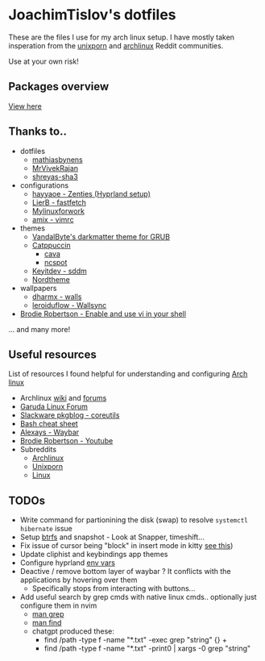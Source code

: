 # JoachimTislov's dotfiles

These are the files I use for my arch linux setup. I have mostly taken insperation from the [unixporn](https://reddit.com/r/unixporn/) and [archlinux](https://reddit.com/r/archlinux/) Reddit communities.

Use at your own risk!

## Packages overview 

[View here](./packages-description.md)

## Thanks to..

- dotfiles
    - [mathiasbynens](https://github.com/mathiasbynens/dotfiles)
    - [MrVivekRajan](https://github.com/MrVivekRajan/Hypr-Dots)
    - [shreyas-sha3](https://github.com/shreyas-sha3/niri-dotsd)
- configurations
    - [hayyaoe - Zenties (Hyprland setup)](https://github.com/hayyaoe/zenities)
    - [LierB - fastfetch](https://github.com/LierB/fastfetch)
    - [Mylinuxforwork](https://github.com/mylinuxforwork)
    - [amix - vimrc](https://github.com/amix/vimrc)
- themes
    - [VandalByte's darkmatter theme for GRUB](https://github.com/VandalByte/darkmatter-grub2-theme)
    - [Catppuccin](https://github.com/catppuccin)
        - [cava](https://github.com/catppuccin/cava)
        - [ncspot](https://github.com/catppuccin/ncspot)
    - [Keyitdev - sddm](https://github.com/Keyitdev/sddm-astronaut-theme)
    - [Nordtheme](https://nordtheme.com/)
- wallpapers
    - [dharmx - walls](https://github.com/dharmx/walls)
    - [leroiduflow - Wallsync](https://github.com/leroiduflow/WallSync)
- [Brodie Robertson - Enable and use vi in your shell](https://youtube.com/watch?v=hIJh-KlQ7io)

... and many more!

## Useful resources

List of resources I found helpful for understanding and configuring [Arch linux](https://archlinux.org/)

- Archlinux [wiki](https://wiki.archlinux.org/title/Main_page) and [forums](https://bbs.archlinux.org/)
- [Garuda Linux Forum](https://forum.garudalinux.org/)
- [Slackware pkgblog - coreutils](https://ratfactor.com/slackware/pkgblog/coreutils)
- [Bash cheat sheet](https://github.com/RehanSaeed/Bash-Cheat-Sheet)
- [Alexays - Waybar](https://github.com/Alexays/Waybar)
- [Brodie Robertson - Youtube](https://youtube.com/@BrodieRobertson)
- Subreddits
    - [Archlinux](https://reddit.com/r/archlinux/)
    - [Unixporn](https://reddit.com/r/unixporn/)
    - [Linux](https://reddit.com/r/linux/)

## TODOs

- Write command for partionining the disk (swap) to resolve `systemctl hibernate` issue
- Setup [btrfs](https://wiki.archlinux.org/title/Btrfs) and snapshot - Look at Snapper, timeshift...
- Fix issue of cursor being "block" in insert mode in kitty [see this](https://youtube.com/watch?v=hIJh-KlQ7io))
- Update cliphist and keybindings app themes
- Configure hyprland [env vars](https://wiki.hypr.land/Configuring/Environment-variables/)
- Deactive / remove bottom layer of waybar ? It conflicts with the applications by hovering over them
    - Specifically stops from interacting with buttons...
- Add useful search by grep cmds with native linux cmds.. optionally just configure them in nvim
    - [man grep](https://man7.org/linux/man-pages/man1/grep.1.html)
    - [man find](https://man7.org/linux/man-pages/man1/find.1.html)
    - chatgpt produced these:
        - find /path -type f -name "*.txt" -exec grep "string" {} +
        - find /path -type f -name "*.txt" -print0 | xargs -0 grep "string"

